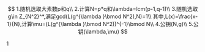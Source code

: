 $$
1.随机选取大素数p和q\\
2.计算N=p*q和\lambda=lcm(p-1,q-1)\\
3.随机选取g\in Z_{N^2}^*,满足gcd(L(g^{\lambda }\bmod N^2),N)=1\\
其中,L(x)=\frac{x-1}{N},计算\mu=(L(g^{\lambda }\bmod N^2))^{-1}\bmod N\\
4.公钥(N,g)\\
5.公钥(\lambda,\mu)
$$

$1$